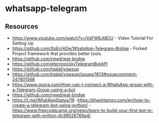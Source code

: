 # whatsapp-telegram

## Resources 
- https://www.youtube.com/watch?v=lVsFW6Jt8CU - Video Tutorial For Setting Up 
- https://github.com/SpEcHiDe/WhatsApp-Telegram-Bridge - Forked Project framework that provides better tools.
- https://github.com/rmed/wat-bridge
- https://github.com/eternnoir/pyTelegramBotAPI
- https://github.com/tgalal/yowsup
- https://github.com/tgalal/yowsup/issues/1613#issuecomment-247801568
- https://www.quora.com/How-can-I-connect-a-WhatsApp-group-with-a-Telegram-Group-using-a-bot
- https://github.com/rmed/wat-bridge
- https://t.me/WhatAppStatus/19
-https://khashtamov.com/en/how-to-create-a-telegram-bot-using-python/
-https://www.freecodecamp.org/news/learn-to-build-your-first-bot-in-telegram-with-python-4c99526765e4/
